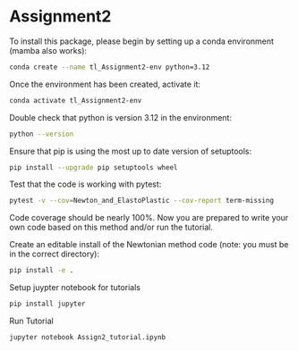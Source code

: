 # Assignment2
To install this package, please begin by setting up a conda environment (mamba also works):
```bash
conda create --name tl_Assignment2-env python=3.12
```
Once the environment has been created, activate it:

```bash
conda activate tl_Assignment2-env
```
Double check that python is version 3.12 in the environment:
```bash
python --version
```
Ensure that pip is using the most up to date version of setuptools:
```bash
pip install --upgrade pip setuptools wheel
```
Test that the code is working with pytest:
```bash
pytest -v --cov=Newton_and_ElastoPlastic --cov-report term-missing
```
Code coverage should be nearly 100%. Now you are prepared to write your own code based on this method and/or run the tutorial. 

Create an editable install of the Newtonian method code (note: you must be in the correct directory):
```bash
pip install -e .
```

Setup juypter notebook for tutorials

```bash
pip install jupyter
```

Run Tutorial
```bash
jupyter notebook Assign2_tutorial.ipynb
```


